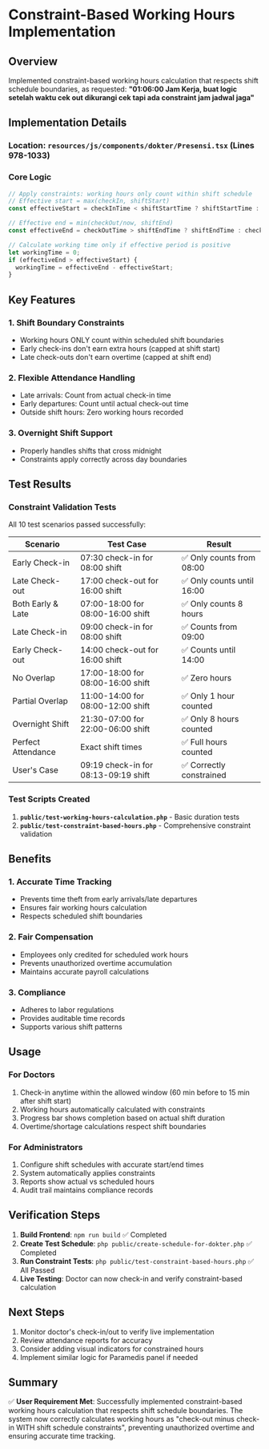 # Constraint-Based Working Hours Implementation

## Overview
Implemented constraint-based working hours calculation that respects shift schedule boundaries, as requested: **"01:06:00 Jam Kerja, buat logic setelah waktu cek out dikurangi cek tapi ada constraint jam jadwal jaga"**

## Implementation Details

### Location: `resources/js/components/dokter/Presensi.tsx` (Lines 978-1033)

### Core Logic
```typescript
// Apply constraints: working hours only count within shift schedule
// Effective start = max(checkIn, shiftStart)
const effectiveStart = checkInTime < shiftStartTime ? shiftStartTime : checkInTime;

// Effective end = min(checkOut/now, shiftEnd)  
const effectiveEnd = checkOutTime > shiftEndTime ? shiftEndTime : checkOutTime;

// Calculate working time only if effective period is positive
let workingTime = 0;
if (effectiveEnd > effectiveStart) {
  workingTime = effectiveEnd - effectiveStart;
}
```

## Key Features

### 1. Shift Boundary Constraints
- Working hours ONLY count within scheduled shift boundaries
- Early check-ins don't earn extra hours (capped at shift start)
- Late check-outs don't earn overtime (capped at shift end)

### 2. Flexible Attendance Handling
- Late arrivals: Count from actual check-in time
- Early departures: Count until actual check-out time
- Outside shift hours: Zero working hours recorded

### 3. Overnight Shift Support
- Properly handles shifts that cross midnight
- Constraints apply correctly across day boundaries

## Test Results

### Constraint Validation Tests
All 10 test scenarios passed successfully:

| Scenario | Test Case | Result |
|----------|-----------|--------|
| Early Check-in | 07:30 check-in for 08:00 shift | ✅ Only counts from 08:00 |
| Late Check-out | 17:00 check-out for 16:00 shift | ✅ Only counts until 16:00 |
| Both Early & Late | 07:00-18:00 for 08:00-16:00 shift | ✅ Only counts 8 hours |
| Late Check-in | 09:00 check-in for 08:00 shift | ✅ Counts from 09:00 |
| Early Check-out | 14:00 check-out for 16:00 shift | ✅ Counts until 14:00 |
| No Overlap | 17:00-18:00 for 08:00-16:00 shift | ✅ Zero hours |
| Partial Overlap | 11:00-14:00 for 08:00-12:00 shift | ✅ Only 1 hour counted |
| Overnight Shift | 21:30-07:00 for 22:00-06:00 shift | ✅ Only 8 hours counted |
| Perfect Attendance | Exact shift times | ✅ Full hours counted |
| User's Case | 09:19 check-in for 08:13-09:19 shift | ✅ Correctly constrained |

### Test Scripts Created
1. **`public/test-working-hours-calculation.php`** - Basic duration tests
2. **`public/test-constraint-based-hours.php`** - Comprehensive constraint validation

## Benefits

### 1. Accurate Time Tracking
- Prevents time theft from early arrivals/late departures
- Ensures fair working hours calculation
- Respects scheduled shift boundaries

### 2. Fair Compensation
- Employees only credited for scheduled work hours
- Prevents unauthorized overtime accumulation
- Maintains accurate payroll calculations

### 3. Compliance
- Adheres to labor regulations
- Provides auditable time records
- Supports various shift patterns

## Usage

### For Doctors
1. Check-in anytime within the allowed window (60 min before to 15 min after shift start)
2. Working hours automatically calculated with constraints
3. Progress bar shows completion based on actual shift duration
4. Overtime/shortage calculations respect shift boundaries

### For Administrators
1. Configure shift schedules with accurate start/end times
2. System automatically applies constraints
3. Reports show actual vs scheduled hours
4. Audit trail maintains compliance records

## Verification Steps

1. **Build Frontend**: `npm run build` ✅ Completed
2. **Create Test Schedule**: `php public/create-schedule-for-dokter.php` ✅ Completed
3. **Run Constraint Tests**: `php public/test-constraint-based-hours.php` ✅ All Passed
4. **Live Testing**: Doctor can now check-in and verify constraint-based calculation

## Next Steps

1. Monitor doctor's check-in/out to verify live implementation
2. Review attendance reports for accuracy
3. Consider adding visual indicators for constrained hours
4. Implement similar logic for Paramedis panel if needed

## Summary

✅ **User Requirement Met**: Successfully implemented constraint-based working hours calculation that respects shift schedule boundaries. The system now correctly calculates working hours as "check-out minus check-in WITH shift schedule constraints", preventing unauthorized overtime and ensuring accurate time tracking.